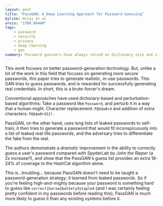 ```yaml
---
layout: post
title: "PassGAN: A Deep Learning Approach for Password Guessing"
byline: Hitaj et al
arvix: "1709.00440"
tags:
    - password
    - security
    - privacy
    - deep-learning
    - gan
summary: Password guessers have always relied on dictionary size and simple heuristics. PassGAN makes more nuanced and accurate guesses based on password list leaks.
---
```


This work focuses on better password-generation technology. But, unlike a lot of the work in this field that focuses on generating _more secure_ passwords, this paper tries to generate realistic, in-use passwords. This GAN tries to guess passwords, and is rewarded for successfully generating real credentials. In short, this is a brute-forcer's dream.

Conventional approaches have used dictionary-based and perturbation-based algorithms: Take a password like `Password`, and perturb it in a way that a human might. Character replacement: `P@$$w0rd` and addition of extra characters: `P@$$w0rd12!`.

PassGAN, on the other hand, uses long lists of leaked passwords to self-train; it then tries to generate a password that would fit inconspicuously into a list of leaked real-life passwords, and the adversary tries to differentiate the fake from the real.

The authors demonstrate a _dramatic_ improvement in the ability to correctly guess a user's password compared with SpyderLab by _John the Ripper_ (a 2x increase!!), and show that the PassGAN's guess list provides an extra 18-24% of coverage to the HashCat algorithm alone.

This is...troubling... because PassGAN doesn't need to be taught a password-generation strategy; it learned from leaked passwords. So if you're feeling high-and-mighty because your password is something hard to guess like `correct1horse2battery3staple4` (and I was certainly feeling pretty confident in my passwords before reading this), PassGAN is much more likely to guess it than any existing systems before it.
